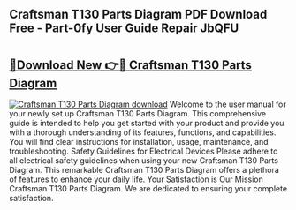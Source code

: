 ## Craftsman T130 Parts Diagram PDF Download Free - Part-0fy User Guide Repair JbQFU

# <h2><a href="http://dfsm5h.blite.top/?on=Craftsman+T130+Parts+Diagram">🔗Download New 👉🔴 Craftsman T130 Parts Diagram</a></h2>

[![Craftsman T130 Parts Diagram download](https://i.imgur.com/lujVjoI.png)](http://dfsm5h.blite.top/?on=Craftsman+T130+Parts+Diagram)
Welcome to the user manual for your newly set up Craftsman T130 Parts Diagram. This comprehensive guide is intended to help you get started with your product and provide you with a thorough understanding of its features, functions, and capabilities. You will find clear instructions for installation, usage, maintenance, and troubleshooting. Safety Guidelines for Electrical Devices Please adhere to all electrical safety guidelines when using your new Craftsman T130 Parts Diagram. This remarkable Craftsman T130 Parts Diagram offers a plethora of features to enhance your daily life. Your Satisfaction is Our Mission Craftsman T130 Parts Diagram. We are dedicated to ensuring your complete satisfaction.
